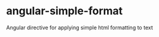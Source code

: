 angular-simple-format
=====================

Angular directive for applying simple html formatting to text
